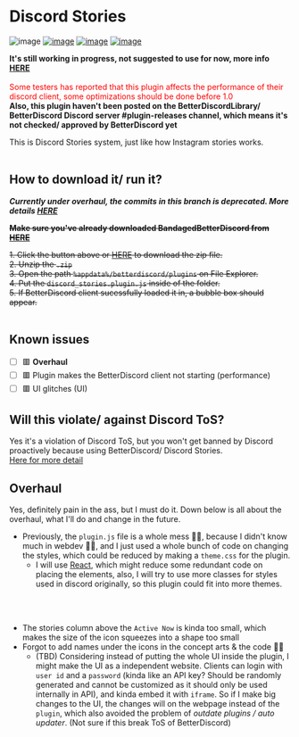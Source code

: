 # Discord Stories

![image](https://img.shields.io/static/v1?style=flat-square&label&message=UNDER_REBUILD_CURRENTLY&color=FF0000)
[![image](https://img.shields.io/github/issues/pickaxe828/Discord-Stories?style=flat-square)](https://github.com/pickaxe828/Discord-Stories/issues)
[![image](https://img.shields.io/github/forks/pickaxe828/Discord-Stories?style=flat-square)](https://github.com/pickaxe828/Discord-Stories/network/members)
[![image](https://img.shields.io/github/license/pickaxe828/Discord-Stories?style=flat-square)](https://github.com/pickaxe828/Discord-Stories/blob/main/LICENSE)



**It's still working in progress, not suggested to use for now, more info [HERE](#known-issues)**
<br/><br/>
<span style="color:red">Some testers has reported that this plugin affects the performance of their discord client, some optimizations should be done before 1.0</span>
<br/>
**Also, this plugin haven't been posted on the BetterDiscordLibrary/ BetterDiscord Discord server #plugin-releases channel, which means it's not checked/ approved by BetterDiscord yet**
<br/>

This is Discord Stories system, just like how Instagram stories works.
<br/>
<br/>
<!---
## Current progress
Last update to this photo: 20/4/2021
<br/>
<img src="https://raw.githubusercontent.com/pickaxe828/img/e81bc82bf1d8e08907ba4fc60cbcf087ff745bc0/discord-stories-wip-2.PNG" width="30%" height="30%">
-->

## How to download it/ run it?
_**Currently under overhaul, the commits in this branch is deprecated. More details [HERE](#overhaul)**_

~~**Make sure you've already downloaded BandagedBetterDiscord from [HERE](https://rauenzi.github.io/BetterDiscordApp/)**~~


~~1. Click the button above or [HERE](https://github.com/pickaxe828/Discord-Stories/archive/refs/heads/main.zip) to download the zip file.<br/>
2. Unzip the `.zip`<br/>
3. Open the path `%appdata%/betterdiscord/plugins` on File Explorer.<br/>
4. Put the `discord_stories.plugin.js` inside of the folder.<br/>
5. If BetterDiscord client sucessfully loaded it in, a bubble box should appear.~~
<br/>
<br/>

## Known issues
- [ ] 🟥 **Overhaul**
- [ ] 🟥 Plugin makes the BetterDiscord client not starting (performance) <br/>
- [ ] 🟥 UI glitches (UI)

## Will this violate/ against Discord ToS?
Yes it's a violation of Discord ToS, but you won't get banned by Discord proactively because using BetterDiscord/ Discord Stories.
<br/>
[Here for more detail](https://www.reddit.com/r/discordapp/comments/9mtdxr/why_is_betterdiscord_against_the_tos/e7hap1q)
<br/>

## Overhaul
Yes, definitely pain in the ass, but I must do it. Down below is all about the overhaul, what I'll do and change in the future.
<br/>
- Previously, the `plugin.js` file is a whole mess 🤦‍♂️, because I didn't know much in webdev 🤦‍♂️, and I just used a whole bunch of code on changing the styles, which could be reduced by making a `theme.css` for the plugin.
  - I will use [React](https://github.com/rauenzi/BetterDiscordApp/wiki/Creating-Plugins#react), which might reduce some redundant code on placing the elements, also, I will try to use more classes for styles used in discord originally, so this plugin could fit into more themes.

<br/>
<br/>

- The stories column above the `Active Now` is kinda too small, which makes the size of the icon squeezes into a shape too small
- Forgot to add names under the icons in the concept arts & the code 🤦‍♂️
  - (TBD) Considering instead of putting the whole UI inside the plugin, I might make the UI as a independent website. Clients can login with `user id` and a `password` (kinda like an API key? Should be randomly generated and cannot be customized as it should only be used internally in API), and kinda embed it with `iframe`. So if I make big changes to the UI, the changes will on the webpage instead of the `plugin`, which also avoided the problem of *outdate plugins / auto updater*. (Not sure if this break ToS of BetterDiscord)